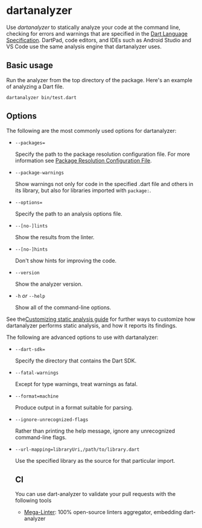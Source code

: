 # dartanalyzer

Use _dartanalyzer_ to statically analyze your code at the command line,
checking for errors and warnings that are specified in the
[Dart Language Specification](https://dart.dev/guides/language/spec).
DartPad, code editors, and IDEs such as Android Studio and VS Code
use the same analysis engine that dartanalyzer uses.

## Basic usage

Run the analyzer from the top directory of the package.
Here's an example of analyzing a Dart file.

```
dartanalyzer bin/test.dart
```

## Options

The following are the most commonly used options for dartanalyzer:

* `--packages=`

  Specify the path to the package resolution configuration file.
  For more information see
  [Package Resolution Configuration File](https://github.com/lrhn/dep-pkgspec/blob/master/DEP-pkgspec.md).

* `--package-warnings`

  Show warnings not only for code in the specified .dart file and
  others in its library, but also for libraries imported with `package:`.

* `--options=`

  Specify the path to an analysis options file.

* `--[no-]lints`

  Show the results from the linter.

* `--[no-]hints`

  Don't show hints for improving the code.

* `--version`

  Show the analyzer version.

* `-h` _or_ `--help`

  Show all of the command-line options.

See the[Customizing static analysis
guide](https://dart.dev/guides/language/analysis-options) for further ways to
customize how dartanalyzer performs static analysis, and how it reports its
findings.

The following are advanced options to use with dartanalyzer:

* `--dart-sdk=`

  Specify the directory that contains the Dart SDK.

* `--fatal-warnings`

  Except for type warnings, treat warnings as fatal.

* `--format=machine`

  Produce output in a format suitable for parsing.

* `--ignore-unrecognized-flags`

  Rather than printing the help message, ignore any unrecognized command-line
  flags.

* `--url-mapping=libraryUri,/path/to/library.dart`

  Use the specified library as the source for that particular import.
  
  ## CI
  
  You can use dart-analyzer to validate your pull requests with the following tools
  
  - [Mega-Linter](https://github.com/nvuillam/mega-linter#readme): 100% open-source linters aggregator, embedding dart-analyzer
  
